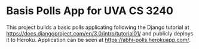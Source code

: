 # Basis Polls App for UVA CS 3240

This project builds a basic polls applicating following the Django tutorial at https://docs.djangoproject.com/en/3.0/intro/tutorial01/ and publicly deploys it to Heroku. Application can be seen at https://abhi-polls.herokuapp.com/.

